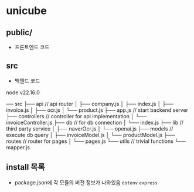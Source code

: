 # unicube

## public/

- 프론트엔드 코드

## src

- 백엔드 코드

node v22.16.0

── src
├── api // api router
│ ├── company.js
│ ├── index.js
│ ├── invoice.js
│ ├── ocr.js
│ └── product.js
├── app.js // start backend server
├── controllers // controller for api implementation
│ └── invoiceController.js
├── db // for db connection
│ └── index.js
├── lib // third party service
│ ├── naverOcr.js
│ └── openai.js
├── models // execute db query
│ ├── invoiceModel.js
│ └── productModel.js
├── routes // router for pages
│ └── pages.js
└── utils // trivial functions
└── mapper.js

## install 목록

- package.json에 각 모듈의 버전 정보가 나와있음
  `dotenv` `express`
